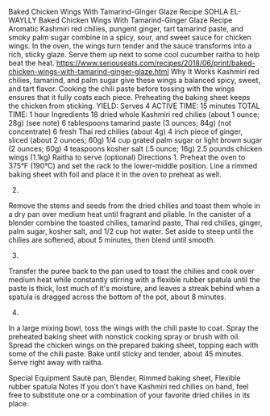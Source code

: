 Baked Chicken Wings With Tamarind-Ginger Glaze Recipe
SOHLA EL-WAYLLY
Baked Chicken Wings With Tamarind-Ginger Glaze Recipe
Aromatic Kashmiri red chilies, pungent ginger, tart tamarind paste, and smoky palm sugar combine in a spicy, sour, and sweet sauce for chicken wings. In the oven, the wings turn tender and the sauce transforms into a rich, sticky glaze. Serve them up next to some cool cucumber raitha to help beat the heat.
https://www.seriouseats.com/recipes/2018/06/print/baked-chicken-wings-with-tamarind-ginger-glaze.html
Why It Works
Kashmiri red chilies, tamarind, and palm sugar give these wings a balanced spicy, sweet, and tart flavor.
Cooking the chili paste before tossing with the wings ensures that it fully coats each piece.
Preheating the baking sheet keeps the chicken from sticking.
YIELD:
Serves 4
ACTIVE TIME:
15 minutes
TOTAL TIME:
1 hour
Ingredients
18 dried whole Kashmiri red chilies (about 1 ounce; 28g) (see note)
6 tablespoons tamarind paste (3 ounces; 84g) (not concentrate)
6 fresh Thai red chilies (about 4g)
4 inch piece of ginger, sliced (about 2 ounces; 60g)
1/4 cup grated palm sugar or light brown sugar (2 ounces; 60g)
4 teaspoons kosher salt (.5 ounce; 16g)
2.5 pounds chicken wings (1.1kg)
Raitha to serve (optional)
Directions
1.
Preheat the oven to 375°F (190°C) and set the rack to the lower-middle position. Line a rimmed baking sheet with foil and place it in the oven to preheat as well.

2.
Remove the stems and seeds from the dried chilies and toast them whole in a dry pan over medium heat until fragrant and pliable. In the canister of a blender combine the toasted chilies, tamarind paste, Thai red chilies, ginger, palm sugar, kosher salt, and 1/2 cup hot water. Set aside to steep until the chilies are softened, about 5 minutes, then blend until smooth.

3.
Transfer the puree back to the pan used to toast the chilies and cook over medium heat while constantly stirring with a flexible rubber spatula until the paste is thick, lost much of it's moisture, and leaves a streak behind when a spatula is dragged across the bottom of the pot, about 8 minutes.

4.
In a large mixing bowl, toss the wings with the chili paste to coat. Spray the preheated baking sheet with nonstick cooking spray or brush with oil. Spread the chicken wings on the prepared baking sheet, topping each with some of the chili paste. Bake until sticky and tender, about 45 minutes. Serve right away with raitha.

Special Equipment
Sauté pan, Blender, Rimmed baking sheet, Flexible rubber spatula
Notes
If you don't have Kashmiri red chilies on hand, feel free to substitute one or a combination of your favorite dried chilies in its place.